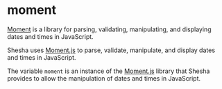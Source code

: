 # moment

[Moment](https://momentjs.com/) is a library for parsing, validating, manipulating, and displaying dates and times in JavaScript.

Shesha uses [Moment.js](https://momentjs.com/) to parse, validate, manipulate, and display dates and times in JavaScript.

The variable `moment` is an instance of the [Moment.js](https://momentjs.com/) library that Shesha provides to allow the manipulation of dates and times in JavaScript.
